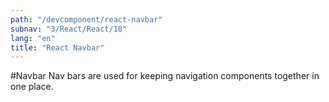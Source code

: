 ```yaml
---
path: "/devcomponent/react-navbar"
subnav: "3/React/React/18"
lang: "en"
title: "React Navbar"
---
```


#Navbar
Nav bars are used for keeping navigation components together in one place.
<reactnavbar1 />